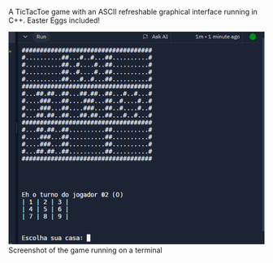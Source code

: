 A TicTacToe game with an ASCII refreshable graphical interface running in C++. Easter Eggs included!

<img src="https://github.com/leonardo-cebin/proofs-of-concept_and_miniprojects/blob/main/Tic%20Tac%20Toe%20in%20C/Captura%20de%20tela%202024-11-05%20184020.png?raw=true" alt="screenshotrunning" />
<label>Screenshot of the game running on a terminal</label>

